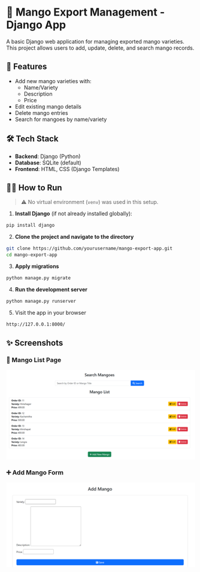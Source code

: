 # 🥭 Mango Export Management - Django App

A basic Django web application for managing exported mango varieties. This project allows users to add, update, delete, and search mango records.

## 🚀 Features

- Add new mango varieties with:
  - Name/Variety
  - Description
  - Price
- Edit existing mango details
- Delete mango entries
- Search for mangoes by name/variety

## 🛠️ Tech Stack

- **Backend**: Django (Python)
- **Database**: SQLite (default)
- **Frontend**: HTML, CSS (Django Templates)


## 🧑‍💻 How to Run

> ⚠️ No virtual environment (`venv`) was used in this setup.

1. **Install Django** (if not already installed globally):

```bash
pip install django
```

2. **Clone the project and navigate to the directory**
```bash
git clone https://github.com/yourusername/mango-export-app.git
cd mango-export-app
```
3. **Apply migrations**
```bash
python manage.py migrate
```
4. **Run the development server**
```bash
python manage.py runserver
```
5. Visit the app in your browser
```bash
http://127.0.0.1:8000/
```
## ✨ Screenshots

### 🧾 Mango List Page
![Mango List](screenshots/mango_list.png)

### ➕ Add Mango Form
![Add Mango](screenshots/add_mango.png)


